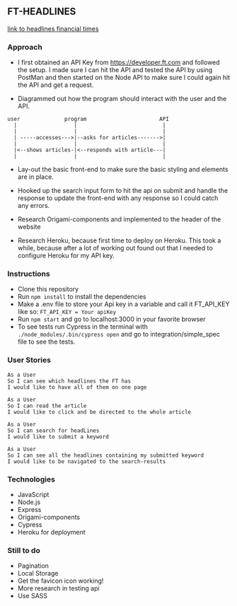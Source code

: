## FT-HEADLINES

[link to headlines financial times](https://headlines-financial-times.herokuapp.com/)

### Approach

* I first obtained an API Key from https://developer.ft.com and followed the setup.
I made sure I can hit the API and tested the API by using PostMan and then started on the Node API to make sure I could again hit the API and get a request.

* Diagrammed out how the program should interact with the user and the API.
```
user              program                       API
  |                  |                           |
  |                  |                           |
  | -----accesses--->|--asks for articles------->|
  |                  |                           |
  |<--shows articles-|<--responds with article---|
  |                  |                           |
```

* Lay-out the basic front-end to make sure the basic styling and elements are in place.

* Hooked up the search input form to hit the api on submit and handle the response to update the front-end with any response so I could catch any errors.

* Research Origami-components and implemented to the header of the website

* Research Heroku, because first time to deploy on Heroku. This took a while, because after a lot of working out found out that I needed to configure Heroku for my API key.


### Instructions

* Clone this repository
* Run ```npm install``` to install the dependencies
* Make a .env file to store your Api key in a variable and call it FT_API_KEY like so: ```FT_API_KEY = Your apiKey```
* Run ```npm start``` and go to localhost:3000 in your favorite browser
* To see tests run Cypress in the terminal with ```./node_modules/.bin/cypress open```
and go to integration/simple_spec file to see the tests.

### User Stories

```
As a User
So I can see which headlines the FT has
I would like to have all of them on one page
```

```
As a User
So I can read the article
I would like to click and be directed to the whole article
```

```
As a User
So I can search for headLines
I would like to submit a keyword
```

```
As a User
So I can see all the headlines containing my submitted keyword
I would like to be navigated to the search-results
```

### Technologies

* JavaScript
* Node.js
* Express
* Origami-components
* Cypress
* Heroku for deployment

### Still to do

* Pagination
* Local Storage
* Get the favicon icon working!
* More research in testing api
* Use SASS
